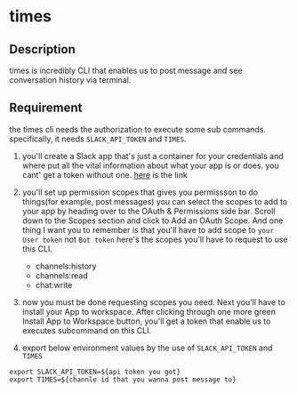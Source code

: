 # times

## Description
times is incredibly CLI that enables us to post message and see conversation history via terminal.

## Requirement
the times cli needs the authorization to execute some sub commands.
specifically, it needs `SLACK_API_TOKEN` and `TIMES`.

1. you'll create a Slack app that's just a container for your credentials and where put all the vital information about what your app is or does.
you cant' get a token without one.
[here](https://api.slack.com/apps) is the link

2. you'll set up permission scopes that gives you permissson to do things(for example, post messages)
you can select the scopes to add to your app by heading over to the OAuth & Permissions side bar.
Scroll down to the Scopes section and click to Add an OAuth Scope.
And one thing I want you to remember is that you'll have to add scope to `your User token` not `Bot token`
here's the scopes you'll have to request to use this CLI.
    - channels:history
    - channels:read
    - chat:write

3. now you must be done requesting scopes you need.
Next you'll have to install your App to workspace.
After clicking through one more green Install App to Workspace button, you'll get a token that enable us to executes subcommand on this CLI.

4. export below environment values by the use of `SLACK_API_TOKEN` and `TIMES`

```
export SLACK_API_TOKEN=${api token you got}
export TIMES=${channle id that you wanna post message to}
```
